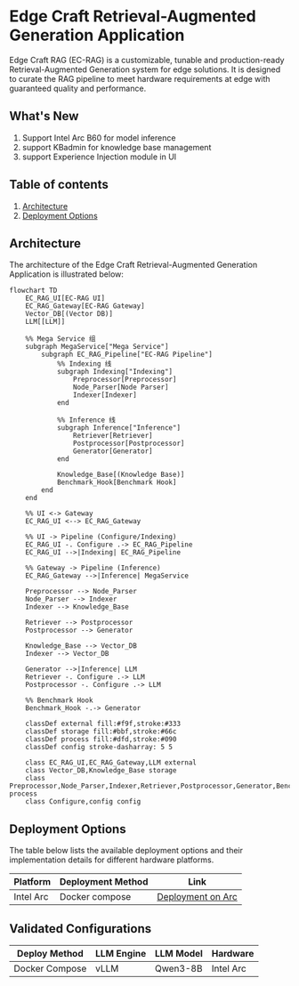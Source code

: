 # Edge Craft Retrieval-Augmented Generation Application

Edge Craft RAG (EC-RAG) is a customizable, tunable and production-ready
Retrieval-Augmented Generation system for edge solutions. It is designed to
curate the RAG pipeline to meet hardware requirements at edge with guaranteed
quality and performance.

## What's New

1. Support Intel Arc B60 for model inference
2. support KBadmin for knowledge base management 
3. support Experience Injection module in UI

## Table of contents

1. [Architecture](#architecture)
2. [Deployment Options](#deployment-options)

## Architecture

The architecture of the Edge Craft Retrieval-Augmented Generation Application is illustrated below:

```mermaid
flowchart TD
    EC_RAG_UI[EC-RAG UI]
    EC_RAG_Gateway[EC-RAG Gateway]
    Vector_DB[(Vector DB)]
    LLM[[LLM]]

    %% Mega Service 组
    subgraph MegaService["Mega Service"]
        subgraph EC_RAG_Pipeline["EC-RAG Pipeline"]
            %% Indexing 线
            subgraph Indexing["Indexing"]
                Preprocessor[Preprocessor]
                Node_Parser[Node Parser]
                Indexer[Indexer]
            end

            %% Inference 线
            subgraph Inference["Inference"]
                Retriever[Retriever]
                Postprocessor[Postprocessor]
                Generator[Generator]
            end

            Knowledge_Base[(Knowledge Base)]
            Benchmark_Hook[Benchmark Hook]
        end
    end

    %% UI <-> Gateway
    EC_RAG_UI <--> EC_RAG_Gateway

    %% UI -> Pipeline (Configure/Indexing)
    EC_RAG_UI -. Configure .-> EC_RAG_Pipeline
    EC_RAG_UI -->|Indexing| EC_RAG_Pipeline

    %% Gateway -> Pipeline (Inference)
    EC_RAG_Gateway -->|Inference| MegaService

    Preprocessor --> Node_Parser
    Node_Parser --> Indexer
    Indexer --> Knowledge_Base

    Retriever --> Postprocessor
    Postprocessor --> Generator

    Knowledge_Base --> Vector_DB
    Indexer --> Vector_DB

    Generator -->|Inference| LLM
    Retriever -. Configure .-> LLM
    Postprocessor -. Configure .-> LLM

    %% Benchmark Hook
    Benchmark_Hook -.-> Generator

    classDef external fill:#f9f,stroke:#333
    classDef storage fill:#bbf,stroke:#66c
    classDef process fill:#dfd,stroke:#090
    classDef config stroke-dasharray: 5 5

    class EC_RAG_UI,EC_RAG_Gateway,LLM external
    class Vector_DB,Knowledge_Base storage
    class Preprocessor,Node_Parser,Indexer,Retriever,Postprocessor,Generator,Benchmark_Hook process
    class Configure,config config
```

## Deployment Options

The table below lists the available deployment options and their implementation details for different hardware platforms.

| Platform  | Deployment Method | Link                                                          |
| --------- | ----------------- | ------------------------------------------------------------- |
| Intel Arc | Docker compose    | [Deployment on Arc](./docker_compose/intel/gpu/arc/README.md) |

## Validated Configurations

| **Deploy Method** | **LLM Engine** | **LLM Model** | **Hardware** |
| ----------------- | -------------- | ------------- | ------------ |
| Docker Compose    | vLLM           | Qwen3-8B      | Intel Arc    |
